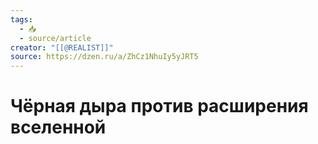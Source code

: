 ```yaml
---
tags:
  - 📥
  - source/article
creator: "[[@REALIST]]"
source: https://dzen.ru/a/ZhCz1NhuIy5yJRT5
---
```

# Чёрная дыра против расширения вселенной